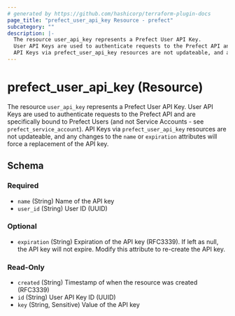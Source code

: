 ```yaml
---
# generated by https://github.com/hashicorp/terraform-plugin-docs
page_title: "prefect_user_api_key Resource - prefect"
subcategory: ""
description: |-
  The resource user_api_key represents a Prefect User API Key.
  User API Keys are used to authenticate requests to the Prefect API and are specifically bound to Prefect Users (and not Service Accounts - see prefect_service_account).
  API Keys via prefect_user_api_key resources are not updateable, and any changes to the name or expiration attributes will force a replacement of the API key.
---
```


# prefect_user_api_key (Resource)

The resource `user_api_key` represents a Prefect User API Key. 
User API Keys are used to authenticate requests to the Prefect API and are specifically bound to Prefect Users (and not Service Accounts - see `prefect_service_account`). 
API Keys via `prefect_user_api_key` resources are not updateable, and any changes to the `name` or `expiration` attributes will force a replacement of the API key.

<!-- schema generated by tfplugindocs -->
## Schema

### Required

- `name` (String) Name of the API key
- `user_id` (String) User ID (UUID)

### Optional

- `expiration` (String) Expiration of the API key (RFC3339). If left as null, the API key will not expire. Modify this attribute to re-create the API key.

### Read-Only

- `created` (String) Timestamp of when the resource was created (RFC3339)
- `id` (String) User API Key ID (UUID)
- `key` (String, Sensitive) Value of the API key
